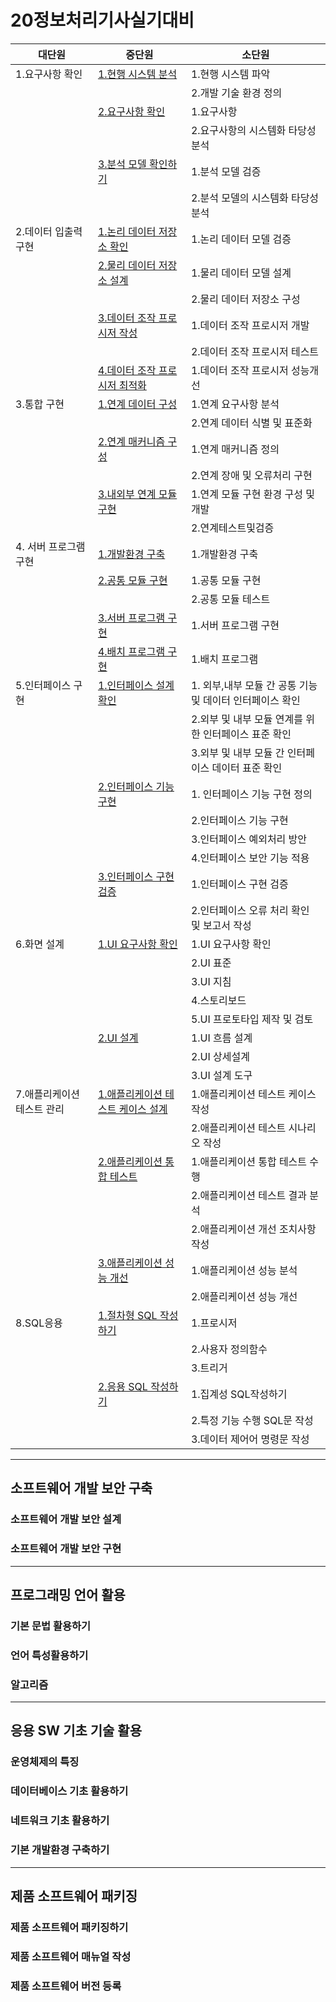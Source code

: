 # 20정보처리기사실기대비

| 대단원                     | 중단원                                                                                                 | 소단원                                                   |
| -------------------------- | ------------------------------------------------------------------------------------------------------ | -------------------------------------------------------- |
| 1.요구사항 확인            | [1.현행 시스템 분석](./Docs/1.요구사항확인/1.현행시스템분석.md)                                        | 1.현행 시스템 파악                                       |
|                            |                                                                                                        | 2.개발 기술 환경 정의                                    |
|                            | [2.요구사항 확인](./Docs/1.요구사항확인/2.요구사항확인.md)                                             | 1.요구사항                                               |
|                            |                                                                                                        | 2.요구사항의 시스템화 타당성 분석                        |
|                            | [3.분석 모델 확인하기](./Docs/1.요구사항확인/3.분석모델확인하기.md)                                    | 1.분석 모델 검증                                         |
|                            |                                                                                                        | 2.분석 모델의 시스템화 타당성 분석                       |
| 2.데이터 입출력 구현       | [1.논리 데이터 저장소 확인](./Docs/2.데이터입출력구현/1.논리데이터저장소확인.md)                       | 1.논리 데이터 모델 검증                                  |
|                            | [2.물리 데이터 저장소 설계](./Docs/2.데이터입출력구현/2.물리데이터저장소설계.md)                       | 1.물리 데이터 모델 설계                                  |
|                            |                                                                                                        | 2.물리 데이터 저장소 구성                                |
|                            | [3.데이터 조작 프로시저 작성](./Docs/2.데이터입출력구현/3.데이터조작프로시저작성.md)                   | 1.데이터 조작 프로시저 개발                              |
|                            |                                                                                                        | 2.데이터 조작 프로시저 테스트                            |
|                            | [4.데이터 조작 프로시저 최적화](./Docs/2.데이터입출력구현/4.데이터조작프로시저최적화.md)               | 1.데이터 조작 프로시저 성능개선                          |
| 3.통합 구현                | [1.연계 데이터 구성](./Docs/3.통합구현/1.연계데이터구성.md)                                            | 1.연계 요구사항 분석                                     |
|                            |                                                                                                        | 2.연계 데이터 식별 및 표준화                             |
|                            | [2.연계 매커니즘 구성](./Docs/3.통합구현/2.연계메커니즘구성.md)                                        | 1.연계 매커니즘 정의                                     |
|                            |                                                                                                        | 2.연계 장애 및 오류처리 구현                             |
|                            | [3.내외부 연계 모듈 구현](./Docs/3.통합구현/3.내외부연계모듈구현.md)                                   | 1.연계 모듈 구현 환경 구성 및 개발                       |
|                            |                                                                                                        | 2.연계테스트및검증                                       |
| 4. 서버 프로그램 구현      | [1.개발환경 구축](./Docs/4.서버프로그램구현/1.개발환경구축.md)                                         | 1.개발환경 구축                                          |
|                            | [2.공통 모듈 구현](./Docs/4.서버프로그램구현/2.공통모듈구현.md)                                        | 1.공통 모듈 구현                                         |
|                            |                                                                                                        | 2.공통 모듈 테스트                                       |
|                            | [3.서버 프로그램 구현](./Docs/4.서버프로그램구현/3.서버프로그램구현.md)                                | 1.서버 프로그램 구현                                     |
|                            | [4.배치 프로그램 구현](./Docs/4.서버프로그램구현/4.배치프로그램구현.md)                                | 1.배치 프로그램                                          |
| 5.인터페이스 구현          | [1.인터페이스 설계 확인](./Docs/5.인터페이스구현/1.인터페이스설계확인.md)                              | 1. 외부,내부 모듈 간 공통 기능 및 데이터 인터페이스 확인 |
|                            |                                                                                                        | 2.외부 및 내부 모듈 연계를 위한 인터페이스 표준 확인     |
|                            |                                                                                                        | 3.외부 및 내부 모듈 간 인터페이스 데이터 표준 확인       |
|                            | [2.인터페이스 기능 구현](./Docs/5.인터페이스구현/2.인터페이스기능구현.md)                              | 1. 인터페이스 기능 구현 정의                             |
|                            |                                                                                                        | 2.인터페이스 기능 구현                                   |
|                            |                                                                                                        | 3.인터페이스 예외처리 방안                               |
|                            |                                                                                                        | 4.인터페이스 보안 기능 적용                              |
|                            | [3.인터페이스 구현 검증](./Docs/5.인터페이스구현/3.인터페이스구현검증.md)                              | 1.인터페이스 구현 검증                                   |
|                            |                                                                                                        | 2.인터페이스 오류 처리 확인 및 보고서 작성               |
| 6.화면 설계                | [1.UI 요구사항 확인](./Docs/6.화면설계/1.Ui요구사항확인.md)                                            | 1.UI 요구사항 확인                                       |
|                            |                                                                                                        | 2.UI 표준                                                |
|                            |                                                                                                        | 3.UI 지침                                                |
|                            |                                                                                                        | 4.스토리보드                                             |
|                            |                                                                                                        | 5.UI 프로토타입 제작 및 검토                             |
|                            | [2.UI 설계](./Docs/6.화면설계/2.UI설계.md)                                                             | 1.UI 흐름 설계                                           |
|                            |                                                                                                        | 2.UI 상세설계                                            |
|                            |                                                                                                        | 3.UI 설계 도구                                           |
| 7.애플리케이션 테스트 관리 | [1.애플리케이션 테스트 케이스 설계](./Docs/7.애플리케이션테스트관리/1.애플리케이션테스트케이스설계.md) | 1.애플리케이션 테스트 케이스 작성                        |
|                            |                                                                                                        | 2.애플리케이션 테스트 시나리오 작성                      |
|                            | [2.애플리케이션 통합 테스트](./Docs/7.애플리케이션테스트관리/2.애플리케이션테스트통합테스트.md)        | 1.애플리케이션 통합 테스트 수행                          |
|                            |                                                                                                        | 2.애플리케이션 테스트 결과 분석                          |
|                            |                                                                                                        | 2.애플리케이션 개선 조치사항 작성                        |
|                            | [3.애플리케이션 성능 개선](./Docs/7.애플리케이션테스트관리/3.애플리케이션성능개선.md)                  | 1.애플리케이션 성능 분석                                 |
|                            |                                                                                                        | 2.애플리케이션 성능 개선                                 |
| 8.SQL응용                  | [1.절차형 SQL 작성하기](./Docs/8.SQL응용/1.절차형SQL작성하기.md)                                       | 1.프로시저                                               |
|                            |                                                                                                        | 2.사용자 정의함수                                        |
|                            |                                                                                                        | 3.트리거                                                 |
|                            | [2.응용 SQL 작성하기](./Docs/8.SQL응용/2.응용SQL작성하기.md)                                           | 1.집계성 SQL작성하기                                     |
|                            |                                                                                                        | 2.특정 기능 수행 SQL문 작성                              |
|                            |                                                                                                        | 3.데이터 제어어 명령문 작성                              |

---

## 소프트웨어 개발 보안 구축

### 소프트웨어 개발 보안 설계

### 소프트웨어 개발 보안 구현

---

## 프로그래밍 언어 활용

### 기본 문법 활용하기

### 언어 특성활용하기

### 알고리즘

---

## 응용 SW 기초 기술 활용

### 운영체제의 특징

### 데이터베이스 기초 활용하기

### 네트워크 기초 활용하기

### 기본 개발환경 구축하기

---

## 제품 소프트웨어 패키징

### 제품 소프트웨어 패키징하기

### 제품 소프트웨어 매뉴얼 작성

### 제품 소프트웨어 버전 등록
